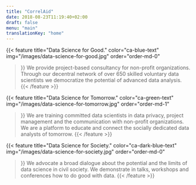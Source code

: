 ```yaml
---
title: "CorrelAid"
date: 2018-08-23T11:19:40+02:00
draft: false
menu: "main"
translationKey: "home"
---
```



{{< feature 
    title="Data Science for Good." 
    color="ca-blue-text"
    img="/images/data-science-for-good.jpg"
    order="order-md-0"
>}}
    We provide project-based consultancy for non-profit organizations. Through our decentral
	network of over 650 skilled voluntary data scientists we democratize the potential of 
	advanced data analysis.  
{{< /feature >}}

{{< feature 
    title="Data Science for Tomorrow."
    color="ca-green-text"
    img="/images/data-science-for-tomorrow.jpg"
    order="order-md-1"
>}}
    We are training committed data scientists in data privacy, project management and the communication
	with non-profit organizations. We are a platform to educate and connect the socially dedicated
	data analysts of tomorrow.
{{< /feature >}}

{{< feature 
    title="Data Science for Society." 
    color="ca-dark-blue-text"
    img="/images/data-science-for-society.jpg"
    order="order-md-0"
>}}
    We advocate a broad dialogue about the potential and the limits of data science in civil society.
	We demonstrate in talks, workshops and conferences how to do good with data.
{{< /feature >}}